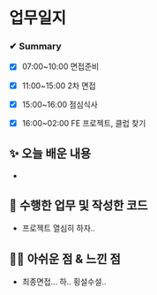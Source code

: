# 업무일지

### ✔ Summary

- [x] 07:00~10:00 면접준비
- [x] 11:00~15:00 2차 면접
- [x] 15:00~16:00 점심식사
- [x] 16:00~02:00 FE 프로젝트, 클럽 찾기



## ✨ 오늘 배운 내용

- 




## 👀 수행한 업무 및 작성한 코드

- 프로젝트 열심히 하자..



## 🐱‍💻 아쉬운 점 & 느낀 점

- 최종면접... 하.. 횡설수설..
